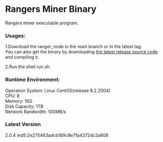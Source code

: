 # Rangers Miner Binary

Rangers miner executable program.

### Usages:

1.Download the ranger_node in the main branch or in the latest tag.  
You can also get the binary by downloading [the latest release source code](https://github.com/rangersprotocolcode/go-rangers/releases) and compiling it. 

2.Run the shell run.sh.

### Runtime Environment:

Operation System:  Linux CentOS(release 8.2.2004)  
CPU: 8   
Memory:  16G   
Disk Capacity: 1TB   
Network Bandwidth: 100MB/s  

### Latest Version  
2.0.4
md5:2e275463adcb189c8e7fa4372dc2a808
